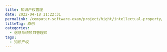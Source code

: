 ```yaml
---
title: 知识产权管理
date: 2022-04-18 11:22:31
permalink: /computer-software-exam/project/hight/intellectual-property/
titleTag: 原创
categories:
  - 信息系统项目管理师
tags:
  - 知识产权
---
```

